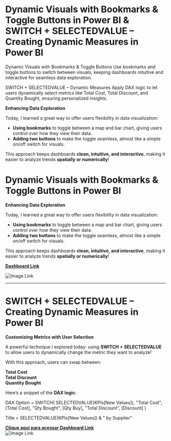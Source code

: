 # Dynamic Visuals with Bookmarks & Toggle Buttons in Power BI & SWITCH + SELECTEDVALUE – Creating Dynamic Measures in Power BI

Dynamic Visuals with Bookmarks & Toggle Buttons Use bookmarks and toggle buttons to switch between visuals, keeping dashboards intuitive and interactive for seamless data exploration.

SWITCH + SELECTEDVALUE – Dynamic Measures Apply DAX logic to let users dynamically select metrics like Total Cost, Total Discount, and Quantity Bought, ensuring personalized insights.


 **Enhancing Data Exploration** 

Today, I learned a great way to offer users flexibility in data visualization:

-  **Using bookmarks** to toggle between a map and bar chart, giving users control over how they view their data.  
-  **Adding two buttons** to make the toggle seamless, almost like a simple on/off switch for visuals.

This approach keeps dashboards **clean, intuitive, and interactive**, making it easier to analyze trends **spatially or numerically**!
# Dynamic Visuals with Bookmarks & Toggle Buttons in Power BI

 **Enhancing Data Exploration** 

Today, I learned a great way to offer users flexibility in data visualization:

-  **Using bookmarks** to toggle between a map and bar chart, giving users control over how they view their data.  
-  **Adding two buttons** to make the toggle seamless, almost like a simple on/off switch for visuals.

This approach keeps dashboards **clean, intuitive, and interactive**, making it easier to analyze trends **spatially or numerically**!

 [**Dashboard Link**](https://app.powerbi.com/view?r=eyJrIjoiMmQ4MWM0NDYtZTVhOC00MjllLThlMjItODY2MGY0NzZhM2FiIiwidCI6IjY1OWNlMmI4LTA3MTQtNDE5OC04YzM4LWRjOWI2MGFhYmI1NyJ9)   
 
 ![**Image Link**](https://github.com/user-attachments/assets/921eef33-fc2b-445f-92e5-4f1fb9cf9e22)


---

# SWITCH + SELECTEDVALUE – Creating Dynamic Measures in Power BI

 **Customizing Metrics with User Selection** 

A powerful technique I explored today: using **SWITCH + SELECTEDVALUE** to allow users to dynamically change the metric they want to analyze!

With this approach, users can swap between:  

 **Total Cost**  
 **Total Discount**  
 **Quantity Bought**  

 Here’s a snippet of the **DAX logic**:

DAX
Option = SWITCH(
    SELECTEDVALUE(KPIs[New Values]),
    "Total Cost", [Total Cost],
    "Qty Bought", [Qty Buy],
    "Total Discount", [Discount]
)

Title = SELECTEDVALUE(KPIs[New Values]) & " by Supplier"


 [**Clique aqui para acessar Dashboard Link**](https://app.powerbi.com/view?r=eyJrIjoiMmQ4MWM0NDYtZTVhOC00MjllLThlMjItODY2MGY0NzZhM2FiIiwidCI6IjY1OWNlMmI4LTA3MTQtNDE5OC04YzM4LWRjOWI2MGFhYmI1NyJ9)  
 ![**Image Link**](https://github.com/user-attachments/assets/f2a303b8-72e2-47a6-a788-80892260ffb2)

